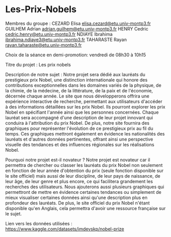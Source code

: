 # Les-Prix-Nobels

Membres du groupe :
CEZARD Elisa			elisa.cezard@etu.univ-montp3.fr
GUILHEM Adrian			adrian.guilhem@etu.univ-montp3.fr
HENRY Cedric 			cedric.henry@etu.univ-montp3.fr
NDIAYE Ibrahima			ibrahima.ndiaye3@etu.univ-montp3.fr
TAHARASTE Rayan			rayan.taharaste@etu.univ-montp3.fr

Choix de la séance en demi-promotion:
vendredi de 08h30 à 10h15

Titre du projet :
Les prix nobels

Description de notre sujet :
Notre projet sera dédié aux lauréats du prestigieux prix Nobel, une distinction internationale qui honore des contributions exceptionnelles dans les domaines variés de la physique, de la chimie, de la médecine, de la littérature, de la paix et de l'économie, décernée chaque année. Le site que nous développerons offrira une expérience interactive de recherche, permettant aux utilisateurs d'accéder à des informations détaillées sur les prix Nobel. Ils pourront explorer les prix Nobel en spécifiant l'année ainsi que les personnes concernées. Chaque lauréat sera accompagné d'une description de leur projet innovant qui conduira à l'attribution du prix Nobel. De plus, notre site fournira des graphiques pour représenter l'évolution de ce prestigieux prix au fil du temps. Ces graphiques mettront également en évidence les nationalités des lauréats et d'autres données pertinentes, offrant ainsi une perspective visuelle des tendances et des influences régionales sur les réalisations Nobel. 

Pourquoi notre projet est-il novateur ?
Notre projet est novateur car il permettra de chercher ou classer les lauréats du prix Nobel non seulement en fonction de leur année d'obtention du prix (seule fonction disponible sur le site officiel) mais aussi de leur discipline, de leur pays de naissance, de leur âge, de leur genre et plus encore, ce qui facilitera grandement les recherches des utilisateurs. Nous ajouterons aussi plusieurs graphiques qui permettront de mettre en évidence certaines tendances ou simplement de mieux visualiser certaines données ainsi qu'une description plus en profondeur des lauréats. De plus, le site officiel du prix Nobel n'étant disponible qu'en Anglais, cela permettra d'avoir une ressource française sur le sujet. 

Lien vers les données utilisées :
https://www.kaggle.com/datasets/imdevskp/nobel-prize
